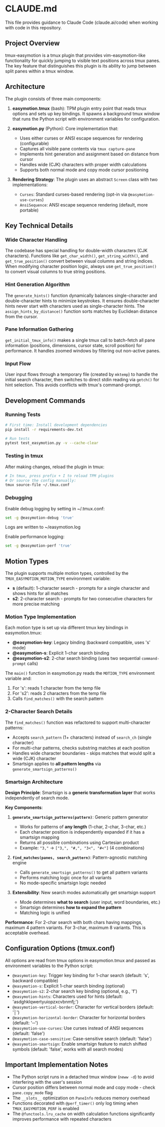 # CLAUDE.md

This file provides guidance to Claude Code (claude.ai/code) when working with code in this repository.

## Project Overview

tmux-easymotion is a tmux plugin that provides vim-easymotion-like functionality for quickly jumping to visible text positions across tmux panes. The key feature that distinguishes this plugin is its ability to jump between split panes within a tmux window.

## Architecture

The plugin consists of three main components:

1. **easymotion.tmux** (bash): TPM plugin entry point that reads tmux options and sets up key bindings. It spawns a background tmux window that runs the Python script with environment variables for configuration.

2. **easymotion.py** (Python): Core implementation that:
   - Uses either curses or ANSI escape sequences for rendering (configurable)
   - Captures all visible pane contents via `tmux capture-pane`
   - Implements hint generation and assignment based on distance from cursor
   - Handles wide (CJK) characters with proper width calculations
   - Supports both normal mode and copy mode cursor positioning

3. **Rendering Strategy**: The plugin uses an abstract `Screen` class with two implementations:
   - `Curses`: Standard curses-based rendering (opt-in via `@easymotion-use-curses`)
   - `AnsiSequence`: ANSI escape sequence rendering (default, more portable)

## Key Technical Details

### Wide Character Handling
The codebase has special handling for double-width characters (CJK characters). Functions like `get_char_width()`, `get_string_width()`, and `get_true_position()` convert between visual columns and string indices. When modifying character position logic, always use `get_true_position()` to convert visual columns to true string positions.

### Hint Generation Algorithm
The `generate_hints()` function dynamically balances single-character and double-character hints to minimize keystrokes. It ensures double-character hints never start with characters used as single-character hints. The `assign_hints_by_distance()` function sorts matches by Euclidean distance from the cursor.

### Pane Information Gathering
`get_initial_tmux_info()` makes a single tmux call to batch-fetch all pane information (positions, dimensions, cursor state, scroll position) for performance. It handles zoomed windows by filtering out non-active panes.

### Input Flow
User input flows through a temporary file (created by `mktemp`) to handle the initial search character, then switches to direct stdin reading via `getch()` for hint selection. This avoids conflicts with tmux's command-prompt.

## Development Commands

### Running Tests
```bash
# First time: Install development dependencies
pip install -r requirements-dev.txt

# Run tests
pytest test_easymotion.py -v --cache-clear
```

### Testing in tmux
After making changes, reload the plugin in tmux:
```bash
# In tmux, press prefix + I to reload TPM plugins
# Or source the config manually:
tmux source-file ~/.tmux.conf
```

### Debugging
Enable debug logging by setting in ~/.tmux.conf:
```bash
set -g @easymotion-debug 'true'
```
Logs are written to ~/easymotion.log

Enable performance logging:
```bash
set -g @easymotion-perf 'true'
```

## Motion Types

The plugin supports multiple motion types, controlled by the `TMUX_EASYMOTION_MOTION_TYPE` environment variable:

- **s** (default): 1-character search - prompts for a single character and shows hints for all matches
- **s2**: 2-character search - prompts for two consecutive characters for more precise matching

### Motion Type Implementation

Each motion type is set up via different tmux key bindings in easymotion.tmux:

- **@easymotion-key**: Legacy binding (backward compatible, uses 's' mode)
- **@easymotion-s**: Explicit 1-char search binding
- **@easymotion-s2**: 2-char search binding (uses two sequential `command-prompt` calls)

The `main()` function in easymotion.py reads the `MOTION_TYPE` environment variable and:
1. For 's': reads 1 character from the temp file
2. For 's2': reads 2 characters from the temp file
3. Calls `find_matches()` with the search pattern

### 2-Character Search Details

The `find_matches()` function was refactored to support multi-character patterns:
- Accepts `search_pattern` (1+ characters) instead of `search_ch` (single character)
- For multi-char patterns, checks substring matches at each position
- Handles wide character boundaries - skips matches that would split a wide (CJK) character
- Smartsign applies to **all pattern lengths** via `generate_smartsign_patterns()`

### Smartsign Architecture

**Design Principle**: Smartsign is a **generic transformation layer** that works independently of search mode.

**Key Components**:

1. **`generate_smartsign_patterns(pattern)`**: Generic pattern generator
   - Works for patterns of **any length** (1-char, 2-char, 3-char, etc.)
   - Each character position is independently expanded if it has a smartsign mapping
   - Returns all possible combinations using Cartesian product
   - Example: `"3,"` → `["3,", "#,", "3<", "#<"]` (4 combinations)

2. **`find_matches(panes, search_pattern)`**: Pattern-agnostic matching engine
   - Calls `generate_smartsign_patterns()` to get all pattern variants
   - Performs matching logic once for all variants
   - No mode-specific smartsign logic needed

3. **Extensibility**: New search modes automatically get smartsign support
   - Mode determines **what to search** (user input, word boundaries, etc.)
   - Smartsign determines **how to expand the pattern**
   - Matching logic is unified

**Performance**: For 2-char search with both chars having mappings, maximum 4 pattern variants. For 3-char, maximum 8 variants. This is acceptable overhead.

## Configuration Options (tmux.conf)

All options are read from tmux options in easymotion.tmux and passed as environment variables to the Python script:

- `@easymotion-key`: Trigger key binding for 1-char search (default: 's', backward compatible)
- `@easymotion-s`: Explicit 1-char search binding (optional)
- `@easymotion-s2`: 2-char search key binding (optional, e.g., 'f')
- `@easymotion-hints`: Characters used for hints (default: 'asdghklqwertyuiopzxcvbnmfj;')
- `@easymotion-vertical-border`: Character for vertical borders (default: '│')
- `@easymotion-horizontal-border`: Character for horizontal borders (default: '─')
- `@easymotion-use-curses`: Use curses instead of ANSI sequences (default: 'false')
- `@easymotion-case-sensitive`: Case-sensitive search (default: 'false')
- `@easymotion-smartsign`: Enable smartsign feature to match shifted symbols (default: 'false', works with all search modes)

## Important Implementation Notes

- The Python script runs in a detached tmux window (`neww -d`) to avoid interfering with the user's session
- Cursor position differs between normal mode and copy mode - check `pane.copy_mode` flag
- The `__slots__` optimization on `PaneInfo` reduces memory overhead
- Functions decorated with `@perf_timer()` only log timing when `TMUX_EASYMOTION_PERF` is enabled
- The `@functools.lru_cache` on width calculation functions significantly improves performance with repeated characters
